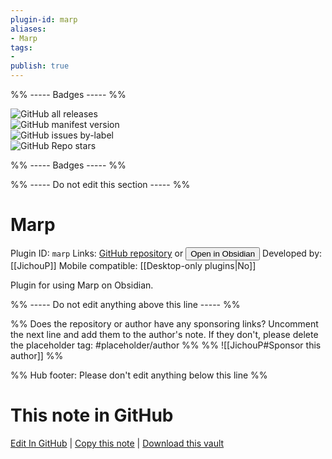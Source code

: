```yaml
---
plugin-id: marp
aliases:
- Marp
tags: 
- 
publish: true
---
```


%% ----- Badges ----- %%

![GitHub all releases](https://img.shields.io/github/downloads/JichouP/obsidian-marp-plugin/total?color=573E7A&logo=github&style=for-the-badge)   
![GitHub manifest version](https://img.shields.io/github/manifest-json/v/JichouP/obsidian-marp-plugin?color=573E7A&logo=github&style=for-the-badge)   
![GitHub issues by-label](https://img.shields.io/github/issues/JichouP/obsidian-marp-plugin/help%20wanted?color=573E7A&logo=github&style=for-the-badge)   
![GitHub Repo stars](https://img.shields.io/github/stars/JichouP/obsidian-marp-plugin?color=573E7A&logo=github&style=for-the-badge)

%% ----- Badges ----- %%

%% ----- Do not edit this section ----- %%

# Marp

Plugin ID: `marp`
Links: [GitHub repository](https://github.com/JichouP/obsidian-marp-plugin) or [<button id=HH>Open in Obsidian</button>](obsidian://show-plugin?id=marp)
Developed by: [[JichouP]]
Mobile compatible: [[Desktop-only plugins|No]]

Plugin for using Marp on Obsidian.

%% ----- Do not edit anything above this line ----- %% 

%% Does the repository or author have any sponsoring links? Uncomment the next line and add them to the author's note. If they don't, please delete the placeholder tag: #placeholder/author %%
%% ![[JichouP#Sponsor this author]] %%

%% Hub footer: Please don't edit anything below this line %%

# This note in GitHub

<span class="git-footer">[Edit In GitHub](https://github.dev/obsidian-community/obsidian-hub/blob/main/02%20-%20Community%20Expansions/02.05%20All%20Community%20Expansions/Plugins/marp.md "git-hub-edit-note") | [Copy this note](https://raw.githubusercontent.com/obsidian-community/obsidian-hub/main/02%20-%20Community%20Expansions/02.05%20All%20Community%20Expansions/Plugins/marp.md "git-hub-copy-note") | [Download this vault](https://github.com/obsidian-community/obsidian-hub/archive/refs/heads/main.zip "git-hub-download-vault") </span>
